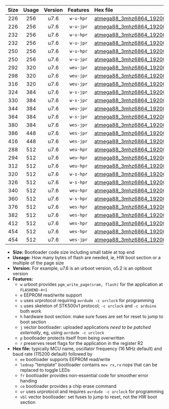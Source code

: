 |Size|Usage|Version|Features|Hex file|
|:-:|:-:|:-:|:-:|:--|
|226|256|u7.6|`w-u-hpr`|[atmega88_3mhz6864_19200bps_ur.hex](https://raw.githubusercontent.com/stefanrueger/urboot/main//atmega88_3mhz6864_19200bps_ur.hex)|
|226|256|u7.6|`w-u-jpr`|[atmega88_3mhz6864_19200bps_ur_vbl.hex](https://raw.githubusercontent.com/stefanrueger/urboot/main//atmega88_3mhz6864_19200bps_ur_vbl.hex)|
|232|256|u7.6|`w-u-hpr`|[atmega88_3mhz6864_19200bps_lednop_ur.hex](https://raw.githubusercontent.com/stefanrueger/urboot/main//atmega88_3mhz6864_19200bps_lednop_ur.hex)|
|232|256|u7.6|`w-u-jpr`|[atmega88_3mhz6864_19200bps_lednop_ur_vbl.hex](https://raw.githubusercontent.com/stefanrueger/urboot/main//atmega88_3mhz6864_19200bps_lednop_ur_vbl.hex)|
|250|256|u7.6|`w-u-hpr`|[atmega88_3mhz6864_19200bps_lednop_fr_ur.hex](https://raw.githubusercontent.com/stefanrueger/urboot/main//atmega88_3mhz6864_19200bps_lednop_fr_ur.hex)|
|250|256|u7.6|`w-u-jpr`|[atmega88_3mhz6864_19200bps_lednop_fr_ur_vbl.hex](https://raw.githubusercontent.com/stefanrueger/urboot/main//atmega88_3mhz6864_19200bps_lednop_fr_ur_vbl.hex)|
|292|320|u7.6|`weu-jpr`|[atmega88_3mhz6864_19200bps_ee_ur_vbl.hex](https://raw.githubusercontent.com/stefanrueger/urboot/main//atmega88_3mhz6864_19200bps_ee_ur_vbl.hex)|
|298|320|u7.6|`weu-jpr`|[atmega88_3mhz6864_19200bps_ee_lednop_ur_vbl.hex](https://raw.githubusercontent.com/stefanrueger/urboot/main//atmega88_3mhz6864_19200bps_ee_lednop_ur_vbl.hex)|
|316|320|u7.6|`weu-jpr`|[atmega88_3mhz6864_19200bps_ee_lednop_fr_ur_vbl.hex](https://raw.githubusercontent.com/stefanrueger/urboot/main//atmega88_3mhz6864_19200bps_ee_lednop_fr_ur_vbl.hex)|
|324|384|u7.6|`w-s-jpr`|[atmega88_3mhz6864_19200bps_vbl.hex](https://raw.githubusercontent.com/stefanrueger/urboot/main//atmega88_3mhz6864_19200bps_vbl.hex)|
|330|384|u7.6|`w-s-jpr`|[atmega88_3mhz6864_19200bps_lednop_vbl.hex](https://raw.githubusercontent.com/stefanrueger/urboot/main//atmega88_3mhz6864_19200bps_lednop_vbl.hex)|
|344|384|u7.6|`weu-jpr`|[atmega88_3mhz6864_19200bps_ee_lednop_fr_ce_ur_vbl.hex](https://raw.githubusercontent.com/stefanrueger/urboot/main//atmega88_3mhz6864_19200bps_ee_lednop_fr_ce_ur_vbl.hex)|
|364|384|u7.6|`w-s-jpr`|[atmega88_3mhz6864_19200bps_lednop_fr_vbl.hex](https://raw.githubusercontent.com/stefanrueger/urboot/main//atmega88_3mhz6864_19200bps_lednop_fr_vbl.hex)|
|380|384|u7.6|`wes-jpr`|[atmega88_3mhz6864_19200bps_ee_vbl.hex](https://raw.githubusercontent.com/stefanrueger/urboot/main//atmega88_3mhz6864_19200bps_ee_vbl.hex)|
|386|448|u7.6|`wes-jpr`|[atmega88_3mhz6864_19200bps_ee_lednop_vbl.hex](https://raw.githubusercontent.com/stefanrueger/urboot/main//atmega88_3mhz6864_19200bps_ee_lednop_vbl.hex)|
|416|448|u7.6|`wes-jpr`|[atmega88_3mhz6864_19200bps_ee_lednop_fr_vbl.hex](https://raw.githubusercontent.com/stefanrueger/urboot/main//atmega88_3mhz6864_19200bps_ee_lednop_fr_vbl.hex)|
|288|512|u7.6|`weu-hpr`|[atmega88_3mhz6864_19200bps_ee_ur.hex](https://raw.githubusercontent.com/stefanrueger/urboot/main//atmega88_3mhz6864_19200bps_ee_ur.hex)|
|294|512|u7.6|`weu-hpr`|[atmega88_3mhz6864_19200bps_ee_lednop_ur.hex](https://raw.githubusercontent.com/stefanrueger/urboot/main//atmega88_3mhz6864_19200bps_ee_lednop_ur.hex)|
|312|512|u7.6|`weu-hpr`|[atmega88_3mhz6864_19200bps_ee_lednop_fr_ur.hex](https://raw.githubusercontent.com/stefanrueger/urboot/main//atmega88_3mhz6864_19200bps_ee_lednop_fr_ur.hex)|
|320|512|u7.6|`w-s-hpr`|[atmega88_3mhz6864_19200bps.hex](https://raw.githubusercontent.com/stefanrueger/urboot/main//atmega88_3mhz6864_19200bps.hex)|
|326|512|u7.6|`w-s-hpr`|[atmega88_3mhz6864_19200bps_lednop.hex](https://raw.githubusercontent.com/stefanrueger/urboot/main//atmega88_3mhz6864_19200bps_lednop.hex)|
|340|512|u7.6|`weu-hpr`|[atmega88_3mhz6864_19200bps_ee_lednop_fr_ce_ur.hex](https://raw.githubusercontent.com/stefanrueger/urboot/main//atmega88_3mhz6864_19200bps_ee_lednop_fr_ce_ur.hex)|
|360|512|u7.6|`w-s-hpr`|[atmega88_3mhz6864_19200bps_lednop_fr.hex](https://raw.githubusercontent.com/stefanrueger/urboot/main//atmega88_3mhz6864_19200bps_lednop_fr.hex)|
|376|512|u7.6|`wes-hpr`|[atmega88_3mhz6864_19200bps_ee.hex](https://raw.githubusercontent.com/stefanrueger/urboot/main//atmega88_3mhz6864_19200bps_ee.hex)|
|382|512|u7.6|`wes-hpr`|[atmega88_3mhz6864_19200bps_ee_lednop.hex](https://raw.githubusercontent.com/stefanrueger/urboot/main//atmega88_3mhz6864_19200bps_ee_lednop.hex)|
|412|512|u7.6|`wes-hpr`|[atmega88_3mhz6864_19200bps_ee_lednop_fr.hex](https://raw.githubusercontent.com/stefanrueger/urboot/main//atmega88_3mhz6864_19200bps_ee_lednop_fr.hex)|
|454|512|u7.6|`wes-hpr`|[atmega88_3mhz6864_19200bps_ee_lednop_fr_ce.hex](https://raw.githubusercontent.com/stefanrueger/urboot/main//atmega88_3mhz6864_19200bps_ee_lednop_fr_ce.hex)|
|454|512|u7.6|`wes-jpr`|[atmega88_3mhz6864_19200bps_ee_lednop_fr_ce_vbl.hex](https://raw.githubusercontent.com/stefanrueger/urboot/main//atmega88_3mhz6864_19200bps_ee_lednop_fr_ce_vbl.hex)|

- **Size:** Bootloader code size including small table at top end
- **Useage:** How many bytes of flash are needed, ie, HW boot section or a multiple of the page size
- **Version:** For example, u7.6 is an urboot version, o5.2 is an optiboot version
- **Features:**
  + `w` urboot provides `pgm_write_page(sram, flash)` for the application at `FLASHEND-4+1`
  + `e` EEPROM read/write support
  + `u` uses urprotocol requiring `avrdude -c urclock` for programming
  + `s` uses skeleton of STK500v1 protocol; `-c urclock` and `-c arduino` both work
  + `h` hardware boot section: make sure fuses are set for reset to jump to boot section
  + `j` vector bootloader: uploaded applications *need to be patched externally*, eg, using `avrdude -c urclock`
  + `p` bootloader protects itself from being overwritten
  + `r` preserves reset flags for the application in the register R2
- **Hex file:** typically MCU name, oscillator frequency (16 MHz default) and baud rate (115200 default) followed by
  + `ee` bootloader supports EEPROM read/write
  + `lednop` "template" bootloader contains `mov rx,rx` nops that can be replaced to toggle LEDs
  + `fr` bootloader provides non-essential code for smoother error handing
  + `ce` bootloader provides a chip erase command
  + `ur` uses urprotocol and requires `avrdude -c urclock` for programming
  + `vbl` vector bootloader: set fuses to jump to reset, not the HW boot section
